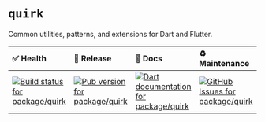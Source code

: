 <!-- #region(PACKAGE_README_HEADER) -->
# `quirk`

Common utilities, patterns, and extensions for Dart and Flutter.

| ✅ Health | 🚀 Release | 📝 Docs | ♻️ Maintenance |
|:----------|:-----------|:--------|:--------------|
| [![Build status for package/quirk](https://github.com/matanlurey/pub.lurey.dev/actions/workflows/package_quirk.yaml/badge.svg)](https://github.com/matanlurey/pub.lurey.dev/actions/workflows/package_quirk.yaml) | [![Pub version for package/quirk](https://img.shields.io/pub/v/quirk)](https://pub.dev/packages/quirk) | [![Dart documentation for package/quirk](https://img.shields.io/badge/dartdoc-reference-blue.svg)](https://pub.dev/documentation/quirk) | [![GitHub Issues for package/quirk](https://img.shields.io/github/issues/matanlurey/pub.lurey.dev/pkg-quirk?label=issues)](https://github.com/matanlurey/pub.lurey.dev/issues?q=is%3Aopen+is%3Aissue+label%3Apkg-quirk) |
<!-- #endregion -->
